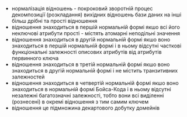 - нормалізація відношень - покроковий зворотній процес декомпозиції (розкладання) вихідних відношень бази даних на інші більш дрібні та прості відношення
- відношення знаходиться в першій нормальній формі якшо всі його неключові атрибути прості - містять атомарні неподільні значення
- відношення знаходиться в другій нормальній формі якшо воно знаходиться в першій нормальній формі і в ньому відсутні часткові функціональні залежності описових атрибутів від атрибутів первинного ключа
- відношення знаходиться в третій нормальній формі якшо воно знаходиться в другій нормальній формі і не містить транзитивних залежностей
- відношення знаходиться в четвертій нормальній формі якшо воно знаходиться в нормальній формі Бойса-Кода і в ньому відсутні незалежні багатозначні залежності, тобто вони всі виділенні (рознесені) в окремі відношення з тим самим ключем
- відношення це підмножина декартового добутку домейнів